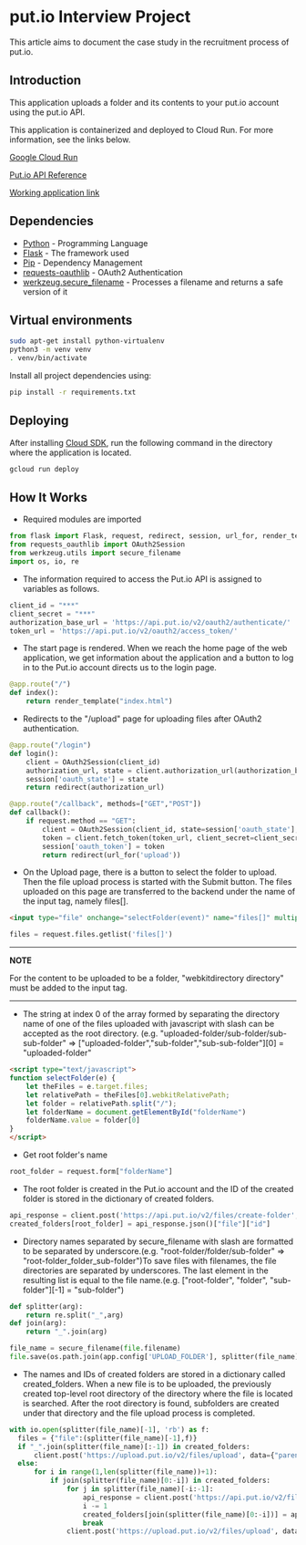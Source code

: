 # put.io Interview Project

This article aims to document the case study in the recruitment process of put.io.

## Introduction
This application uploads a folder and its contents to your put.io account using the put.io API.

This application is containerized and deployed to Cloud Run. For more information, see the links below. 

[Google Cloud Run](https://cloud.google.com/sdk/gcloud/reference/run/deploy)

[Put.io API Reference](https://api.put.io)

[Working application link](https://putio-nh537hdurq-uc.a.run.app/)

## Dependencies

* [Python](https://www.python.org/) - Programming Language
* [Flask](https://flask.palletsprojects.com/) - The framework used
* [Pip](https://pypi.org/project/pip/) - Dependency Management
* [requests-oauthlib](https://pypi.org/project/requests-oauthlib/) - OAuth2 Authentication
* [werkzeug.secure_filename](https://werkzeug.palletsprojects.com/en/2.0.x/utils/#werkzeug.utils.secure_filename) - Processes a filename and returns a safe version of it

## Virtual environments

```bash
sudo apt-get install python-virtualenv
python3 -m venv venv
. venv/bin/activate
```
Install all project dependencies using:

```bash
pip install -r requirements.txt
```

## Deploying

After installing [Cloud SDK](https://cloud.google.com/sdk/docs/install), run the following command in the directory where the application is located.

```bash
gcloud run deploy
```

## How It Works

* Required modules are imported

```python
from flask import Flask, request, redirect, session, url_for, render_template
from requests_oauthlib import OAuth2Session
from werkzeug.utils import secure_filename
import os, io, re
```

* The information required to access the Put.io API is assigned to variables as follows.

```python
client_id = "***"
client_secret = "***"
authorization_base_url = 'https://api.put.io/v2/oauth2/authenticate/'
token_url = 'https://api.put.io/v2/oauth2/access_token/'
```

* The start page is rendered. When we reach the home page of the web application, we get information about the application and a button to log in to the Put.io account directs us to the login page.

```python
@app.route("/")
def index():
    return render_template("index.html")
```

* Redirects to the "/upload" page for uploading files after OAuth2 authentication.

```python
@app.route("/login")
def login():
    client = OAuth2Session(client_id)
    authorization_url, state = client.authorization_url(authorization_base_url)
    session['oauth_state'] = state
    return redirect(authorization_url)

@app.route("/callback", methods=["GET","POST"])
def callback():
    if request.method == "GET":
        client = OAuth2Session(client_id, state=session['oauth_state'], token='***')
        token = client.fetch_token(token_url, client_secret=client_secret, authorization_response=request.url, include_client_id=True)
        session['oauth_token'] = token
        return redirect(url_for('upload'))
```

* On the Upload page, there is a button to select the folder to upload. Then the file upload process is started with the Submit button. The files uploaded on this page are transferred to the backend under the name of the input tag, namely files[].

```html
<input type="file" onchange="selectFolder(event)" name="files[]" multiple="true" autocomplete="off" webkitdirectory directory required>
```

```python
files = request.files.getlist('files[]')
```

---
**NOTE**

For the content to be uploaded to be a folder, "webkitdirectory directory" must be added to the input tag.

---

* The string at index 0 of the array formed by separating the directory name of one of the files uploaded with javascript with slash can be accepted as the root directory. (e.g. "uploaded-folder/sub-folder/sub-sub-folder" => ["uploaded-folder","sub-folder","sub-sub-folder"][0] = "uploaded-folder"

```html
<script type="text/javascript">
function selectFolder(e) {
    let theFiles = e.target.files;
    let relativePath = theFiles[0].webkitRelativePath;
    let folder = relativePath.split("/");
    let folderName = document.getElementById("folderName")
    folderName.value = folder[0]
}
</script>
```
* Get root folder's name
```python
root_folder = request.form["folderName"]
```
* The root folder is created in the Put.io account and the ID of the created folder is stored in the dictionary of created folders.

```python
api_response = client.post('https://api.put.io/v2/files/create-folder',data={"name":root_folder})
created_folders[root_folder] = api_response.json()["file"]["id"]
```

* Directory names separated by secure_filename with slash are formatted to be separated by underscore.(e.g. "root-folder/folder/sub-folder" => "root-folder_folder_sub-folder")To save files with filenames, the file directories are separated by underscores. The last element in the resulting list is equal to the file name.(e.g. ["root-folder", "folder", "sub-folder"][-1] = "sub-folder")

```python
def splitter(arg):
    return re.split("_",arg)
def join(arg):
    return "_".join(arg)
```

```python
file_name = secure_filename(file.filename)
file.save(os.path.join(app.config['UPLOAD_FOLDER'], splitter(file_name)[-1]))
```

* The names and IDs of created folders are stored in a dictionary called created_folders. When a new file is to be uploaded, the previously created top-level root directory of the directory where the file is located is searched. After the root directory is found, subfolders are created under that directory and the file upload process is completed.

```python
with io.open(splitter(file_name)[-1], 'rb') as f:
  files = {"file":(splitter(file_name)[-1],f)}
  if "_".join(splitter(file_name)[:-1]) in created_folders:
      client.post('https://upload.put.io/v2/files/upload', data={"parent_id":created_folders["_".join(splitter(file_name)[:-1])]}, files=files)
  else:
      for i in range(1,len(splitter(file_name))+1):
          if join(splitter(file_name)[0:-i]) in created_folders:
              for j in splitter(file_name)[-i:-1]:
                  api_response = client.post('https://api.put.io/v2/files/create-folder',data={"name":j,"parent_id":created_folders[join(splitter(file_name)[0:-i])]})
                  i -= 1
                  created_folders[join(splitter(file_name)[0:-i])] = api_response.json()["file"]["id"]
                  break
              client.post('https://upload.put.io/v2/files/upload', data={"parent_id":api_response.json()["file"]["id"]}, files=files)
```
